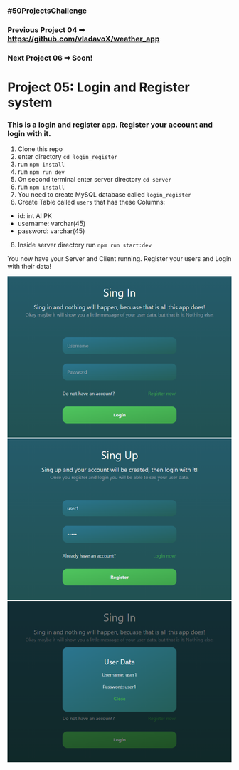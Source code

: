 ### #50ProjectsChallenge

### Previous Project 04 ➡ https://github.com/vladavoX/weather_app<br />
### Next Project 06 ➡ Soon! 

# Project 05: Login and Register system

### This is a login and register app. Register your account and login with it.

1. Clone this repo
2. enter directory `cd login_register`
3. run `npm install`
4. run `npm run dev`
5. On second terminal enter server directory `cd server`
6. run `npm install`
7. You need to create MySQL database called `login_register`
8. Create Table called `users` that has these Columns:
- id: int AI PK
- username: varchar(45)
- password: varchar(45)
8. Inside server directory run `npm run start:dev`

You now have your Server and Client running. Register your users and Login with their data!

![alt text](https://github.com/vladavoX/login_register/blob/main/design/image1.png?raw=true)
![alt text](https://github.com/vladavoX/login_register/blob/main/design/image2.png?raw=true)
![alt text](https://github.com/vladavoX/login_register/blob/main/design/image3.png?raw=true)
